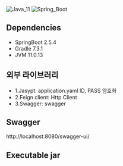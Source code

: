 ![Java_11](https://img.shields.io/badge/java-v11-red?logo=java)
![Spring_Boot](https://img.shields.io/badge/Spring_Boot-v2.5.4-green.svg?logo=spring)

## Dependencies

- SpringBoot 2.5.4
- Gradle 7.3.1
- JVM 11.0.13

## 외부 라이브러리

- 1.Jasypt: application.yaml ID, PASS 암호화
- 2.Feign client: Http Client
- 3.Swagger: swagger

## Swagger

http://localhost:8080/swagger-ui/

## Executable jar


